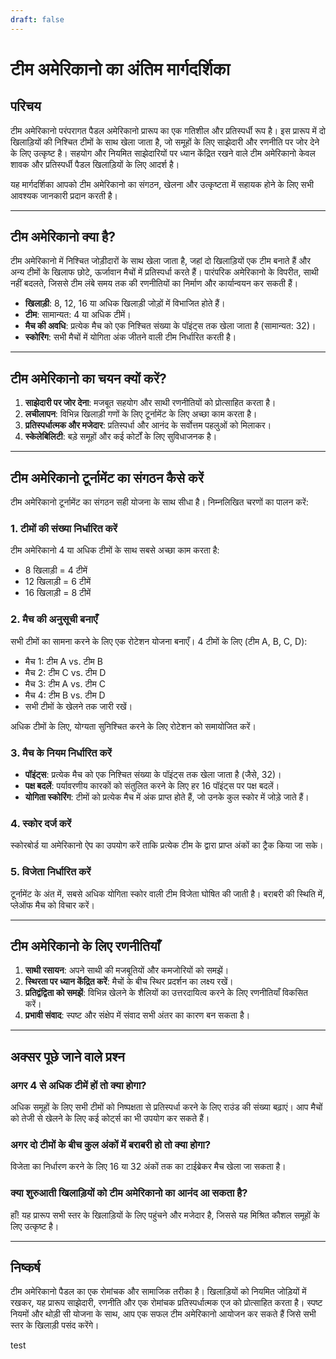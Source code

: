 ```yaml
---
draft: false
---
```


# टीम अमेरिकानो का अंतिम मार्गदर्शिका

## परिचय
टीम अमेरिकानो परंपरागत पैडल अमेरिकानो प्रारूप का एक गतिशील और प्रतिस्पर्धी रूप है। इस प्रारूप में दो खिलाड़ियों की निश्चित टीमों के साथ खेला जाता है, जो समूहों के लिए साझेदारी और रणनीति पर जोर देने के लिए उत्कृष्ट है। सहयोग और नियमित साझेदारियों पर ध्यान केंद्रित रखने वाले टीम अमेरिकानो केवल शावक और प्रतिस्पर्धी पैडल खिलाड़ियों के लिए आदर्श है।

यह मार्गदर्शिका आपको टीम अमेरिकानो का संगठन, खेलना और उत्कृष्टता में सहायक होने के लिए सभी आवश्यक जानकारी प्रदान करती है।

---

## टीम अमेरिकानो क्या है?
टीम अमेरिकानो में निश्चित जोड़ीदारों के साथ खेला जाता है, जहां दो खिलाड़ियों एक टीम बनाते हैं और अन्य टीमों के खिलाफ छोटे, ऊर्जावान मैचों में प्रतिस्पर्धा करते हैं। पारंपरिक अमेरिकानो के विपरीत, साथी नहीं बदलते, जिससे टीम लंबे समय तक की रणनीतियों का निर्माण और कार्यान्वयन कर सकती हैं।

- **खिलाड़ी**: 8, 12, 16 या अधिक खिलाड़ी जोड़ों में विभाजित होते हैं।
- **टीम**: सामान्यत: 4 या अधिक टीमें।
- **मैच की अवधि**: प्रत्येक मैच को एक निश्चित संख्या के पॉइंट्स तक खेला जाता है (सामान्यत: 32)।
- **स्कोरिंग**: सभी मैचों में योगिता अंक जीतने वाली टीम निर्धारित करती है।

---

## टीम अमेरिकानो का चयन क्यों करें?
1. **साझेदारी पर जोर देना**: मजबूत सहयोग और साथी रणनीतियों को प्रोत्साहित करता है।
2. **लचीलापन**: विभिन्न खिलाड़ी गणों के लिए टूर्नामेंट के लिए अच्छा काम करता है।
3. **प्रतिस्पर्धात्मक और मजेदार**: प्रतिस्पर्धा और आनंद के सर्वोत्तम पहलुओं को मिलाकर।
4. **स्केलेबिलिटी**: बड़े समूहों और कई कोर्टों के लिए सुविधाजनक है।

---

## टीम अमेरिकानो टूर्नामेंट का संगठन कैसे करें
टीम अमेरिकानो टूर्नामेंट का संगठन सही योजना के साथ सीधा है। निम्नलिखित चरणों का पालन करें:

### 1. टीमों की संख्या निर्धारित करें
टीम अमेरिकानो 4 या अधिक टीमों के साथ सबसे अच्छा काम करता है:
- 8 खिलाड़ी = 4 टीमें
- 12 खिलाड़ी = 6 टीमें
- 16 खिलाड़ी = 8 टीमें

### 2. मैच की अनुसूची बनाएँ
सभी टीमों का सामना करने के लिए एक रोटेशन योजना बनाएँ। 4 टीमों के लिए (टीम A, B, C, D):
- मैच 1: टीम A vs. टीम B
- मैच 2: टीम C vs. टीम D
- मैच 3: टीम A vs. टीम C
- मैच 4: टीम B vs. टीम D
- सभी टीमों के खेलने तक जारी रखें।

अधिक टीमों के लिए, योग्यता सुनिश्चित करने के लिए रोटेशन को समायोजित करें।

### 3. मैच के नियम निर्धारित करें
- **पॉइंट्स**: प्रत्येक मैच को एक निश्चित संख्या के पॉइंट्स तक खेला जाता है (जैसे, 32)।
- **पक्ष बदलें**: पर्यावरणीय कारकों को संतुलित करने के लिए हर 16 पॉइंट्स पर पक्ष बदलें।
- **योगिता स्कोरिंग**: टीमों को प्रत्येक मैच में अंक प्राप्त होते हैं, जो उनके कुल स्कोर में जोड़े जाते हैं।

### 4. स्कोर दर्ज करें
स्कोरबोर्ड या अमेरिकानो ऐप का उपयोग करें ताकि प्रत्येक टीम के द्वारा प्राप्त अंकों का ट्रैक किया जा सके।

### 5. विजेता निर्धारित करें
टूर्नामेंट के अंत में, सबसे अधिक योगिता स्कोर वाली टीम विजेता घोषित की जाती है। बराबरी की स्थिति में, प्लेऑफ मैच को विचार करें।

---

## टीम अमेरिकानो के लिए रणनीतियाँ
1. **साथी रसायन**: अपने साथी की मजबूतियों और कमजोरियों को समझें।
2. **स्थिरता पर ध्यान केंद्रित करें**: मैचों के बीच स्थिर प्रदर्शन का लक्ष्य रखें।
3. **प्रतिद्वंद्विता को समझें**: विभिन्न खेलने के शैलियों का उत्तरदायित्व करने के लिए रणनीतियाँ विकसित करें।
4. **प्रभावी संवाद**: स्पष्ट और संक्षेप में संवाद सभी अंतर का कारण बन सकता है।

---

## अक्सर पूछे जाने वाले प्रश्न
### अगर 4 से अधिक टीमें हों तो क्या होगा?
अधिक समूहों के लिए सभी टीमों को निष्पक्षता से प्रतिस्पर्धा करने के लिए राउंड की संख्या बढ़ाएं। आप मैचों को तेजी से खेलने के लिए कई कोर्ट्स का भी उपयोग कर सकते हैं।

### अगर दो टीमों के बीच कुल अंकों में बराबरी हो तो क्या होगा?
विजेता का निर्धारण करने के लिए 16 या 32 अंकों तक का टाईब्रेकर मैच खेला जा सकता है।

### क्या शुरुआती खिलाड़ियों को टीम अमेरिकानो का आनंद आ सकता है?
हाँ! यह प्रारूप सभी स्तर के खिलाड़ियों के लिए पहुंचने और मजेदार है, जिससे यह मिश्रित कौशल समूहों के लिए उत्कृष्ट है।

---

## निष्कर्ष
टीम अमेरिकानो पैडल का एक रोमांचक और सामाजिक तरीका है। खिलाड़ियों को नियमित जोड़ियों में रखकर, यह प्रारूप साझेदारी, रणनीति और एक रोमांचक प्रतिस्पर्धात्मक एज को प्रोत्साहित करता है। स्पष्ट नियमों और थोड़ी सी योजना के साथ, आप एक सफल टीम अमेरिकानो आयोजन कर सकते हैं जिसे सभी स्तर के खिलाड़ी पसंद करेंगे।

test